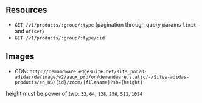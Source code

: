 ## Resources
* `GET /v1/products/:group/:type` (pagination through query params `limit` and `offset`)
* `GET /v1/products/:group/:type/:id`

## Images
* CDN: `http://demandware.edgesuite.net/sits_pod20-adidas/dw/image/v2/aaqx_prd/on/demandware.static/-/Sites-adidas-products/en_US/{id}/zoom/{fileName}?sh={height}`

height must be power of two: `32`, `64`, `128`, `256`, `512`, `1024`
